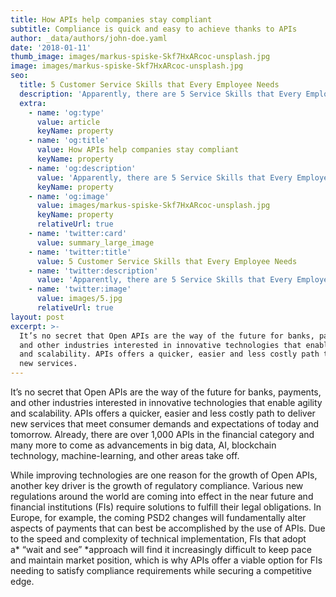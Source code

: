 ```yaml
---
title: How APIs help companies stay compliant
subtitle: Compliance is quick and easy to achieve thanks to APIs
author: _data/authors/john-doe.yaml
date: '2018-01-11'
thumb_image: images/markus-spiske-Skf7HxARcoc-unsplash.jpg
image: images/markus-spiske-Skf7HxARcoc-unsplash.jpg
seo:
  title: 5 Customer Service Skills that Every Employee Needs
  description: 'Apparently, there are 5 Service Skills that Every Employee Needs'
  extra:
    - name: 'og:type'
      value: article
      keyName: property
    - name: 'og:title'
      value: How APIs help companies stay compliant
      keyName: property
    - name: 'og:description'
      value: 'Apparently, there are 5 Service Skills that Every Employee Needs'
      keyName: property
    - name: 'og:image'
      value: images/markus-spiske-Skf7HxARcoc-unsplash.jpg
      keyName: property
      relativeUrl: true
    - name: 'twitter:card'
      value: summary_large_image
    - name: 'twitter:title'
      value: 5 Customer Service Skills that Every Employee Needs
    - name: 'twitter:description'
      value: 'Apparently, there are 5 Service Skills that Every Employee Needs'
    - name: 'twitter:image'
      value: images/5.jpg
      relativeUrl: true
layout: post
excerpt: >-
  It’s no secret that Open APIs are the way of the future for banks, payments,
  and other industries interested in innovative technologies that enable agility
  and scalability. APIs offers a quicker, easier and less costly path to deliver
  new services.
---
```

It’s no secret that Open APIs are the way of the future for banks, payments, and other industries interested in innovative technologies that enable agility and scalability. APIs offers a quicker, easier and less costly path to deliver new services that meet consumer demands and expectations of today and tomorrow. Already, there are over 1,000 APIs in the financial category and many more to come as advancements in big data, AI, blockchain technology, machine-learning, and other areas take off.

While improving technologies are one reason for the growth of Open APIs, another key driver is the growth of regulatory compliance. Various new regulations around the world are coming into effect in the near future and financial institutions (FIs) require solutions to fulfill their legal obligations. In Europe, for example, the coming PSD2 changes will fundamentally alter aspects of payments that can best be accomplished by the use of APIs. Due to the speed and complexity of technical implementation, FIs that adopt a* “wait and see” *approach will find it increasingly difficult to keep pace and maintain market position, which is why APIs offer a viable option for FIs needing to satisfy compliance requirements while securing a competitive edge.
